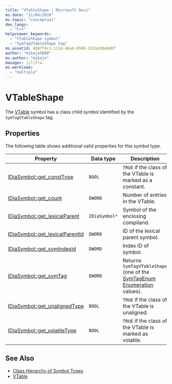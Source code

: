 ```yaml
---
title: "VTableShape | Microsoft Docs"
ms.date: "11/04/2016"
ms.topic: "conceptual"
dev_langs:
  - "C++"
helpviewer_keywords:
  - "VTableShape symbol"
  - "SymTagVTableShape tag"
ms.assetid: dd97f4c3-115d-46a9-b506-2531e30a0d8f
author: "mikejo5000"
ms.author: "mikejo"
manager: jillfra
ms.workload:
  - "multiple"
---
```

# VTableShape
The [VTable](../../debugger/debug-interface-access/vtable.md) symbol has a class child symbol identified by the `SymTagVTableShape` tag.

## Properties
 The following table shows additional valid properties for this symbol type.

|Property|Data type|Description|
|--------------|---------------|-----------------|
|[IDiaSymbol::get_constType](../../debugger/debug-interface-access/idiasymbol-get-consttype.md)|`BOOL`|`TRUE` if the class of the VTable is marked as a constant.|
|[IDiaSymbol::get_count](../../debugger/debug-interface-access/idiasymbol-get-count.md)|`DWORD`|Number of entries in the VTable.|
|[IDiaSymbol::get_lexicalParent](../../debugger/debug-interface-access/idiasymbol-get-lexicalparent.md)|`IDiaSymbol*`|Symbol of the enclosing compiland.|
|[IDiaSymbol::get_lexicalParentId](../../debugger/debug-interface-access/idiasymbol-get-lexicalparentid.md)|`DWORD`|ID of the lexical parent symbol.|
|[IDiaSymbol::get_symIndexId](../../debugger/debug-interface-access/idiasymbol-get-symindexid.md)|`DWORD`|Index ID of symbol.|
|[IDiaSymbol::get_symTag](../../debugger/debug-interface-access/idiasymbol-get-symtag.md)|`DWORD`|Returns `SymTagVTableShape` (one of the [SymTagEnum Enumeration](../../debugger/debug-interface-access/symtagenum.md) values).|
|[IDiaSymbol::get_unalignedType](../../debugger/debug-interface-access/idiasymbol-get-unalignedtype.md)|`BOOL`|`TRUE` if the class of the VTable is unaligned.|
|[IDiaSymbol::get_volatileType](../../debugger/debug-interface-access/idiasymbol-get-volatiletype.md)|`BOOL`|`TRUE` if the class of the VTable is marked as volatile.|

## See Also
- [Class Hierarchy of Symbol Types](../../debugger/debug-interface-access/class-hierarchy-of-symbol-types.md)
- [VTable](../../debugger/debug-interface-access/vtable.md)